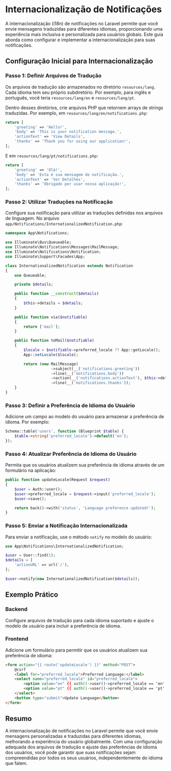 # Internacionalização de Notificações

A internacionalização (i18n) de notificações no Laravel permite que você envie mensagens traduzidas para diferentes idiomas, proporcionando uma experiência mais inclusiva e personalizada para usuários globais. Este guia aborda como configurar e implementar a internacionalização para suas notificações.

## Configuração Inicial para Internacionalização

### Passo 1: Definir Arquivos de Tradução

Os arquivos de tradução são armazenados no diretório `resources/lang`. Cada idioma tem seu próprio subdiretório. Por exemplo, para inglês e português, você teria `resources/lang/en` e `resources/lang/pt`.

Dentro desses diretórios, crie arquivos PHP que retornem arrays de strings traduzidas. Por exemplo, em `resources/lang/en/notifications.php`:

```php
return [
    'greeting' => 'Hello!',
    'body' => 'This is your notification message.',
    'actionText' => 'View Details',
    'thanks' => 'Thank you for using our application!',
];
```

E em `resources/lang/pt/notifications.php`:

```php
return [
    'greeting' => 'Olá!',
    'body' => 'Esta é sua mensagem de notificação.',
    'actionText' => 'Ver Detalhes',
    'thanks' => 'Obrigado por usar nossa aplicação!',
];
```

### Passo 2: Utilizar Traduções na Notificação

Configure sua notificação para utilizar as traduções definidas nos arquivos de linguagem. No arquivo `app/Notifications/InternationalizedNotification.php`:

```php
namespace App\Notifications;

use Illuminate\Bus\Queueable;
use Illuminate\Notifications\Messages\MailMessage;
use Illuminate\Notifications\Notification;
use Illuminate\Support\Facades\App;

class InternationalizedNotification extends Notification
{
    use Queueable;

    private $details;

    public function __construct($details)
    {
        $this->details = $details;
    }

    public function via($notifiable)
    {
        return ['mail'];
    }

    public function toMail($notifiable)
    {
        $locale = $notifiable->preferred_locale ?? App::getLocale();
        App::setLocale($locale);

        return (new MailMessage)
                    ->subject(__('notifications.greeting'))
                    ->line(__('notifications.body'))
                    ->action(__('notifications.actionText'), $this->details['actionURL'])
                    ->line(__('notifications.thanks'));
    }
}
```

### Passo 3: Definir a Preferência de Idioma do Usuário

Adicione um campo ao modelo do usuário para armazenar a preferência de idioma. Por exemplo:

```php
Schema::table('users', function (Blueprint $table) {
    $table->string('preferred_locale')->default('en');
});
```

### Passo 4: Atualizar Preferência de Idioma do Usuário

Permita que os usuários atualizem sua preferência de idioma através de um formulário na aplicação:

```php
public function updateLocale(Request $request)
{
    $user = Auth::user();
    $user->preferred_locale = $request->input('preferred_locale');
    $user->save();

    return back()->with('status', 'Language preference updated!');
}
```

### Passo 5: Enviar a Notificação Internacionalizada

Para enviar a notificação, use o método `notify` no modelo do usuário:

```php
use App\Notifications\InternationalizedNotification;

$user = User::find(1);
$details = [
    'actionURL' => url('/'),
];

$user->notify(new InternationalizedNotification($details));
```

## Exemplo Prático

### Backend

Configure arquivos de tradução para cada idioma suportado e ajuste o modelo de usuário para incluir a preferência de idioma.

### Frontend

Adicione um formulário para permitir que os usuários atualizem sua preferência de idioma:

```html
<form action="{{ route('updateLocale') }}" method="POST">
    @csrf
    <label for="preferred_locale">Preferred Language:</label>
    <select name="preferred_locale" id="preferred_locale">
        <option value="en" {{ auth()->user()->preferred_locale == 'en' ? 'selected' : '' }}>English</option>
        <option value="pt" {{ auth()->user()->preferred_locale == 'pt' ? 'selected' : '' }}>Português</option>
    </select>
    <button type="submit">Update Language</button>
</form>
```

## Resumo

A internacionalização de notificações no Laravel permite que você envie mensagens personalizadas e traduzidas para diferentes idiomas, melhorando a experiência do usuário globalmente. Com uma configuração adequada dos arquivos de tradução e ajuste das preferências de idioma dos usuários, você pode garantir que suas notificações sejam compreendidas por todos os seus usuários, independentemente do idioma que falem.
